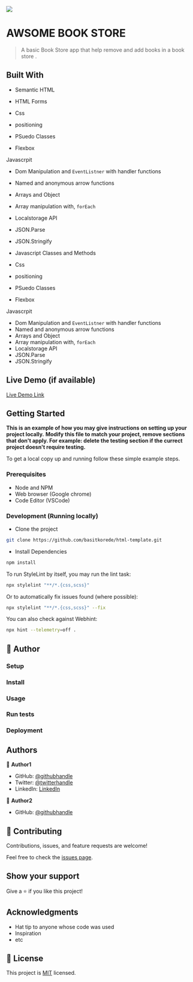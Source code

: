 ![](https://img.shields.io/badge/Microverse-blueviolet)

# AWSOME BOOK STORE

> A basic Book Store app that help remove and add books in a book store .

## Built With
- Semantic HTML
- HTML Forms

- Css
- positioning
- PSuedo Classes
- Flexbox

Javascrpit

- Dom Manipulation and `EventListner` with handler functions
- Named and anonymous arrow functions
- Arrays and Object
- Array manipulation with, `forEach`
- Localstorage API
- JSON.Parse
- JSON.Stringify
- Javascript Classes and Methods

- Css
- positioning
- PSuedo Classes
- Flexbox

Javascrpit

- Dom Manipulation and `EventListner` with handler functions
- Named and anonymous arrow functions
- Arrays and Object
- Array manipulation with, `forEach`
- Localstorage API
- JSON.Parse
- JSON.Stringify
## Live Demo (if available)

[Live Demo Link](https://livedemo.com)

## Getting Started

**This is an example of how you may give instructions on setting up your project locally.**
**Modify this file to match your project, remove sections that don't apply. For example: delete the testing section if the currect project doesn't require testing.**

To get a local copy up and running follow these simple example steps.

### Prerequisites

- Node and NPM
- Web browser (Google chrome)
- Code Editor (VSCode)

### Development (Running locally)

- Clone the project

```bash
git clone https://github.com/basitkorede/html-template.git

```

- Install Dependencies

```bash
npm install
```

To run StyleLint by itself, you may run the lint task:

```bash
npx stylelint "**/*.{css,scss}"
```

Or to automatically fix issues found (where possible):

```bash
npx stylelint "**/*.{css,scss}" --fix
```

You can also check against Webhint:

```bash
npx hint --telemetry=off .
```

## 👤 Author

### Setup

### Install

### Usage

### Run tests

### Deployment

## Authors

👤 **Author1**

- GitHub: [@githubhandle](https://github.com/ibrahim777764/)
- Twitter: [@twitterhandle](https://twitter.com/Ibrahim66650696)
- LinkedIn: [LinkedIn](https://www.linkedin.com/in/ibrahim-naseer-215667225/)

👤 **Author2**

- GitHub: [@githubhandle](https://github.com/efoosag)

## 🤝 Contributing

Contributions, issues, and feature requests are welcome!

Feel free to check the [issues page](../../issues/).

## Show your support

Give a ⭐️ if you like this project!

## Acknowledgments

- Hat tip to anyone whose code was used
- Inspiration
- etc

## 📝 License

This project is [MIT](./MIT.md) licensed.
